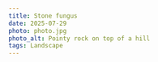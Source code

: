 ```yaml
---
title: Stone fungus
date: 2025-07-29
photo: photo.jpg
photo_alt: Pointy rock on top of a hill
tags: Landscape
---
```

